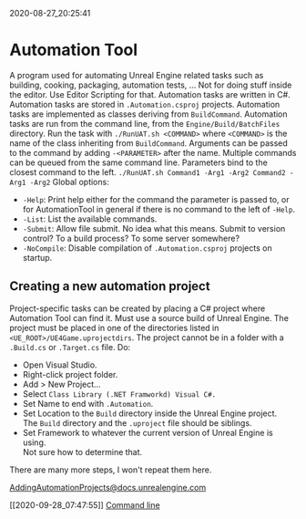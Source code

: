 2020-08-27_20:25:41

# Automation Tool

A program used for automating Unreal Engine related tasks such as building, cooking, packaging, automation tests, …
Not for doing stuff inside the editor. Use Editor Scripting for that.
Automation tasks are written in C#.
Automation tasks are stored in `.Automation.csproj` projects.
Automation tasks are implemented as classes deriving from `BuildCommand`.
Automation tasks are run from the command line, from the `Engine/Build/BatchFiles` directory.
Run the task with `./RunUAT.sh <COMMAND>` where `<COMMAND>` is the name of the class inheriting from `BuildCommand`.
Arguments can be passed to the command by adding `-<PARAMETER>` after the name.
Multiple commands can be queued from the same command line.
Parameters bind to the closest command to the left.
`./RunUAT.sh Command1 -Arg1 -Arg2 Command2 -Arg1 -Arg2`
Global options:
- `-Help`: Print help either for the command the parameter is passed to, or for AutomationTool in general if there is no command to the left of `-Help`.
- `-List`: List the available commands.
- `-Submit`: Allow file submit. No idea what this means. Submit to version control? To a build process? To some server somewhere?
- `-NoCompile`: Disable compilation of `.Automation.csproj` projects on startup.

## Creating a new automation project
Project-specific tasks can be created by placing a C# project where Automation Tool can find it.
Must use a source build of Unreal Engine.
The project must be placed in one of the directories listed in `<UE_ROOT>/UE4Game.uprojectdirs`.
The project cannot be in a folder with a `.Build.cs` or `.Target.cs` file.
Do:
- Open Visual Studio.
- Right-click project folder.
- Add > New Project…
- Select `Class Library (.NET Framworkd) Visual C#.`
- Set Name to end with `.Automation`.
- Set Location to the `Build` directory inside the Unreal Engine project.  
    The `Build` directory and the `.uproject` file should be siblings.
- Set Framework to whatever the current version of Unreal Engine is using.  
    Not sure how to determine that.

There are many more steps, I won't repeat them here.
    
[AddingAutomationProjects@docs.unrealengine.com](https://docs.unrealengine.com/en-US/Programming/BuildTools/AutomationTool/HowTo/AddingAutomationProjects/index.html)

[[2020-09-28_07:47:55]] [Command line](./Command%20line.md)  

